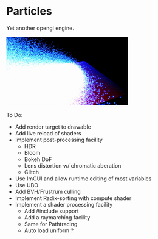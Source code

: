 # Particles
Yet another opengl engine.

![Demo GIF](https://raw.githubusercontent.com/maeln/particles/master/demo.gif)

To Do:
- Add render target to drawable
- Add live reload of shaders 
- Implement post-processing facility
  - HDR
  - Bloom
  - Bokeh DoF
  - Lens distortion w/ chromatic aberation
  - Glitch
- Use ImGUI and allow runtime editing of most variables
- Use UBO
- Add BVH/Frustrum culling
- Implement Radix-sorting with compute shader
- Implement a shader processing facility 
  - Add #include support
  - Add a raymarching facility
  - Same for Pathtracing
  - Auto load uniform ?

